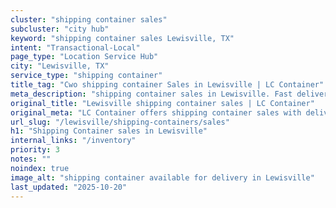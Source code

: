 ```yaml
---
cluster: "shipping container sales"
subcluster: "city hub"
keyword: "shipping container sales Lewisville, TX"
intent: "Transactional-Local"
page_type: "Location Service Hub"
city: "Lewisville, TX"
service_type: "shipping container"
title_tag: "Cwo shipping container Sales in Lewisville | LC Container"
meta_description: "shipping container sales in Lewisville. Fast delivery, competitive pricing. Serving shipping containers area. Quote ID: 140. Call (214) 524-4168 for your free quote today."
original_title: "Lewisville shipping container sales | LC Container"
original_meta: "LC Container offers shipping container sales with delivery in Lewisville, TX. Local. Fast quotes. Since 2003."
url_slug: "/lewisville/shipping-containers/sales"
h1: "Shipping Container sales in Lewisville"
internal_links: "/inventory"
priority: 3
notes: ""
noindex: true
image_alt: "shipping container available for delivery in Lewisville"
last_updated: "2025-10-20"
---
```


<!-- TODO: Add unique city/inventory copy, images, and internal links here. -->
